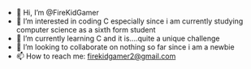- 👋 Hi, I’m @FireKidGamer
- 👀 I’m interested in coding C especially since i am currently studying computer science as a sixth form student
- 🌱 I’m currently learning C and it is....quite a unique challenge
- 💞️ I’m looking to collaborate on nothing so far since i am a newbie
- 📫 How to reach me: firekidgamer2@gmail.com

<!---
FireKidGamer/FireKidGamer is a ✨ special ✨ repository because its `README.md` (this file) appears on your GitHub profile.
You can click the Preview link to take a look at your changes.
--->
